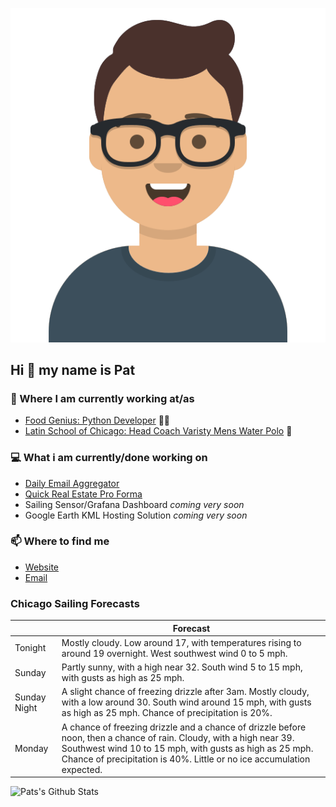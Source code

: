 [![Social banner for p-j-falconer](https://raw.githubusercontent.com/P-J-FALCONER/P-J-FALCONER/master/assets/avataaars.svg)](https://patfalconer.com/)
## Hi :wave: my name is Pat

### 💼 Where I am currently working at/as
- [Food Genius: Python Developer](https://getfoodgenius.com/) 🍔🐍
- [Latin School of Chicago: Head Coach Varisty Mens Water Polo](https://www.latinschool.org/) 🤽


### 💻 What i am currently/done working on
 - [Daily Email Aggregator](https://github.com/P-J-FALCONER/dott_daily_mail)
 - [Quick Real Estate Pro Forma](https://github.com/P-J-FALCONER/henry)
 - Sailing Sensor/Grafana Dashboard *coming very soon*
 - Google Earth KML Hosting Solution *coming very soon*

### 📫 Where to find me
 - [Website](https://patfalconer.com/)
 - [Email](mailto:patrick.j.falconer@gmail.com)


### Chicago Sailing Forecasts
|   | Forecast  |
|---|---|
| Tonight | Mostly cloudy. Low around 17, with temperatures rising to around 19 overnight. West southwest wind 0 to 5 mph. |
| Sunday | Partly sunny, with a high near 32. South wind 5 to 15 mph, with gusts as high as 25 mph. |
| Sunday Night | A slight chance of freezing drizzle after 3am. Mostly cloudy, with a low around 30. South wind around 15 mph, with gusts as high as 25 mph. Chance of precipitation is 20%. |
| Monday | A chance of freezing drizzle and a chance of drizzle before noon, then a chance of rain. Cloudy, with a high near 39. Southwest wind 10 to 15 mph, with gusts as high as 25 mph. Chance of precipitation is 40%. Little or no ice accumulation expected. |

![Pats's Github Stats](https://github-readme-stats.vercel.app/api?username=p-j-falconer&show_icons=true&theme=radical)
